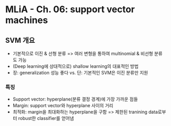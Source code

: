 # MLiA - Ch. 06: support vector machines

## SVM 개요
* 기본적으로 이진 & 선형 분류 => 여러 변형을 통하여 multinomial & 비선형 분류도 가능
* (Deep learning에 상대적으로) shallow learning의 대표적인 방법
* 장: generalization 성능 좋다 vs. 단: 기본적인 SVM은 이진 분류만 지원

### 특징
* Support vector: hyperplane(분류 결정 경계)에 가장 가까운 점들
* Margin: support vector와 hyperplane 사이의 거리
* 최적화: margin을 최대화하는 hyperplane을 구함 => 제한된 tranining data로부터 robust한 classifier를 얻어냄
